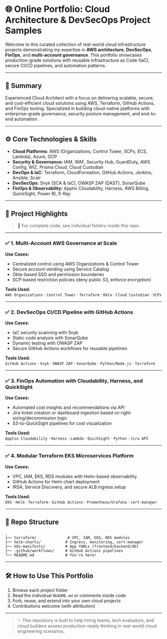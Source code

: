 # 🌐 Online Portfolio: Cloud Architecture & DevSecOps Project Samples

Welcome to this curated collection of real-world cloud infrastructure projects demonstrating my expertise in **AWS architecture**, **DevSecOps**, **FinOps**, and **multi-account governance**. This portfolio showcases production-grade solutions with reusable Infrastructure as Code (IaC), secure CI/CD pipelines, and automation patterns.

---

## 🧭 Summary

Experienced Cloud Architect with a focus on delivering scalable, secure, and cost-efficient cloud solutions using AWS, Terraform, GitHub Actions, and FinOps tooling. Specialized in building cloud-native platforms with enterprise-grade governance, security posture management, and end-to-end automation.

---

## ⚙️ Core Technologies & Skills

- **Cloud Platforms:** AWS (Organizations, Control Tower, SCPs, ECS, Lambda), Azure, GCP  
- **Security & Governance:** IAM, WAF, Security Hub, GuardDuty, AWS Config, WIZ, Prisma Cloud, Cloud Custodian  
- **DevOps & IaC:** Terraform, CloudFormation, GitHub Actions, Jenkins, Ansible, Scalr  
- **DevSecOps:** Snyk (SCA & IaC), OWASP ZAP (DAST), SonarQube  
- **FinOps & Observability:** Apptio Cloudability, Harness, AWS Billing, QuickSight, Power BI, X-Ray  

---

## 🚀 Project Highlights

> 📌 For complete code, see individual folders inside this repo.

---

### ✅ 1. Multi-Account AWS Governance at Scale

**Use Cases:**  
- Centralized control using AWS Organizations & Control Tower  
- Secure account vending using Service Catalog  
- Okta-based SSO and permission boundaries  
- SCP-based restriction policies (deny public S3, enforce encryption)

**Tools Used:**  
`AWS Organizations` · `Control Tower` · `Terraform` · `Okta` · `Cloud Custodian` · `SCPs`  

---

### ✅ 2. DevSecOps CI/CD Pipeline with GitHub Actions

**Use Cases:**  
- IaC security scanning with Snyk  
- Static code analysis with SonarQube  
- Dynamic testing with OWASP ZAP  
- Secure GitHub Actions workflows for reusable pipelines

**Tools Used:**  
`GitHub Actions` · `Snyk` · `OWASP ZAP` · `SonarQube` · `Python/Node.js` · `Terraform`

---

### ✅ 3. FinOps Automation with Cloudability, Harness, and QuickSight

**Use Cases:**  
- Automated cost insights and recommendations via API  
- Jira ticket creation or dashboard ingestion based on right-sizing/decommission logic  
- S3-to-QuickSight pipelines for cost visualization  

**Tools Used:**  
`Apptio Cloudability` · `Harness` · `Lambda` · `QuickSight` · `Python` · `Jira API`

---

### ✅ 4. Modular Terraform EKS Microservices Platform

**Use Cases:**  
- VPC, IAM, EKS, RDS modules with Helm-based observability  
- GitHub Actions for Helm chart deployment  
- IRSA, Service Discovery, and secure ALB ingress setup  

**Tools Used:**  
`EKS` · `Helm` · `Terraform` · `GitHub Actions` · `Prometheus/Grafana` · `cert-manager`

---

## 📁 Repo Structure

```
.
├── terraform/              # VPC, IAM, EKS, RDS modules
├── helm-charts/           # Ingress, monitoring, cert-manager
├── k8s-manifests/         # App YAMLs (frontend/backend/db)
├── .github/workflows/     # GitHub Actions pipelines
└── README.md              # You're here!
```

---

## 🛠️ How to Use This Portfolio

1. Browse each project folder
2. Read the individual `README.md` or comments inside code
3. Fork, reuse, and extend into your own cloud projects
4. Contributions welcome (with attribution)

---

> ✨ This repository is built to help hiring teams, tech evaluators, and cloud builders assess production-ready thinking in real-world cloud engineering scenarios.
